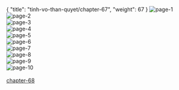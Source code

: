 { "title": "tinh-vo-than-quyet/chapter-67", "weight": 67 }
<img src="tinh-vo-than-quyet_0067_01-08def9f106eaafc0a3a9fc50cc5198f5.webp" alt="page-1" origin="http://1.bp.blogspot.com/-rZcc1mv2vws/WVISwq0Z6gI/AAAAAAAAp2U/OBF4y2uVpWwOovrsWnlxADc7Mnk5B24-wCHMYCw/1.jpg?imgmax=0"><br/>
<img src="tinh-vo-than-quyet_0067_02-fc35708499a20914343ec7cbebc8c10a.webp" alt="page-2" origin="http://1.bp.blogspot.com/-EOWsftNK_EA/WVISxqr4amI/AAAAAAAAp2Y/0Vq0A6KaoWIXZ5_Hob0PosNIu5q_r2t4QCHMYCw/2.jpg?imgmax=0"><br/>
<img src="tinh-vo-than-quyet_0067_03-45f59efc33c3cd18a696b95de2e37aa2.webp" alt="page-3" origin="http://1.bp.blogspot.com/-9ZZKuVVTDiI/WVISywXaifI/AAAAAAAAp2c/JDKETg3qDewn6yDoAtnjA4fDhnGC4p2QQCHMYCw/3.jpg?imgmax=0"><br/>
<img src="tinh-vo-than-quyet_0067_04-13dd8d47980dc1cd14deeee213ff3dbd.webp" alt="page-4" origin="http://1.bp.blogspot.com/-JVuDSaT_0cQ/WVIS0VU_75I/AAAAAAAAp2g/hYdc47qskzQFlxiM0FZdlDx4wMefmV93wCHMYCw/4.jpg?imgmax=0"><br/>
<img src="tinh-vo-than-quyet_0067_05-d88a6f3be61e1a1c636645dd8198ba33.webp" alt="page-5" origin="http://1.bp.blogspot.com/-Qx2fW1TBrSY/WVIS1rxc_HI/AAAAAAAAp2k/EguHCicYWIwig3OrWYRIGZG_G5PrK8WUQCHMYCw/5.jpg?imgmax=0"><br/>
<img src="tinh-vo-than-quyet_0067_06-532cd1a1eceac1b013e7f49943ef4e9e.webp" alt="page-6" origin="http://1.bp.blogspot.com/-NVsVOw9cdPk/WVIS2uh-iAI/AAAAAAAAp2o/dhiM4kKr-9cZZUw4EqZo7OQoC1eXnd1LwCHMYCw/6.jpg?imgmax=0"><br/>
<img src="tinh-vo-than-quyet_0067_07-cc7e457073199be29932c610ee134f84.webp" alt="page-7" origin="http://1.bp.blogspot.com/-gbepT5Z0aHQ/WVIS3-skp3I/AAAAAAAAp2s/f8s3Ns6I1oURiJbk75exf-S9bnhl4Xt3ACHMYCw/7.jpg?imgmax=0"><br/>
<img src="tinh-vo-than-quyet_0067_08-8bf964267b00a095d845e8fd2f9261ed.webp" alt="page-8" origin="http://1.bp.blogspot.com/-VCp8dHt-WvU/WVIS5qq8JiI/AAAAAAAAp2w/Fb3DEVylhbEajNPkS0oIzKwWDyRwr0D5QCHMYCw/8.jpg?imgmax=0"><br/>
<img src="tinh-vo-than-quyet_0067_09-66520e89050602795bef1459f8d3ef42.webp" alt="page-9" origin="http://1.bp.blogspot.com/-XODydhVwszE/WVIS7t3EcTI/AAAAAAAAp20/ByWFnosK9UcM1G0cifH6fPudzOD4B6iRwCHMYCw/9.jpg?imgmax=0"><br/>
<img src="tinh-vo-than-quyet_0067_10-cc2ec75948c4481d0ced653aae0bdfb9.webp" alt="page-10" origin="http://1.bp.blogspot.com/-mfatL_Sb8rg/WVIS9uNs5EI/AAAAAAAAp24/EdpC33XmaxoGBaCuHJvxz9Kl5Aw5hSBuQCHMYCw/10.jpg?imgmax=0"><br/>
<br/><a class="nextchap" href="/tinh-vo-than-quyet/chapter-68">chapter-68</a>

